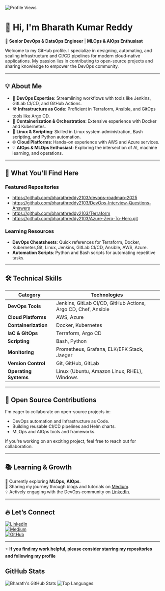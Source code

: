 ![Profile Views](https://komarev.com/ghpvc/?username=bharathreddy2103&color=blue)

# 👋 Hi, I'm Bharath Kumar Reddy  

🚀 **Senior DevOps & DataOps Engineer** | **MLOps & AIOps Enthusiast**  

Welcome to my GitHub profile. I specialize in designing, automating, and scaling infrastructure and CI/CD pipelines for modern cloud-native applications. My passion lies in contributing to open-source projects and sharing knowledge to empower the DevOps community.

---

## 💡 **About Me**  
- 🌟 **DevOps Expertise**: Streamlining workflows with tools like Jenkins, GitLab CI/CD, and GitHub Actions.  
- 🛠️ **Infrastructure as Code**: Proficient in Terraform, Ansible, and GitOps tools like Argo CD.  
- 🚀 **Containerization & Orchestration**: Extensive experience with Docker and Kubernetes.  
- 🐧 **Linux & Scripting**: Skilled in Linux system administration, Bash scripting, and Python automation.  
- 🌐 **Cloud Platforms**: Hands-on experience with AWS and Azure services.  
- 💡 **AIOps & MLOps Enthusiast**: Exploring the intersection of AI, machine learning, and operations.  

---

## 🌟 **What You'll Find Here**  
### **Featured Repositories**  
- https://github.com/bharathreddy2103/devops-roadmap-2025
- https://github.com/bharathreddy2103/DevOps-Interview-Questions-Answers 
- https://github.com/bharathreddy2103/Terraform
- https://github.com/bharathreddy2103/Azure-Zero-To-Hero.git

### **Learning Resources**  
- **DevOps Cheatsheets**: Quick references for Terraform, Docker, Kubernetes,Git, Linux, Jenkins, GitLab CI/CD, Ansible, AWS, Azure.
- **Automation Scripts**: Python and Bash scripts for automating repetitive tasks.  

---

## 🛠️ **Technical Skills**  
| **Category**           | **Technologies**                                                                  |
|-------------------------|-----------------------------------------------------------------------------------|
| **DevOps Tools**        | Jenkins, GitLab CI/CD, GitHub Actions, Argo CD, Chef, Ansible                    |
| **Cloud Platforms**     | AWS, Azure                                                                       |
| **Containerization**    | Docker, Kubernetes                                                               |
| **IaC & GitOps**        | Terraform, Argo CD                                                               |
| **Scripting**           | Bash, Python                                                                     |
| **Monitoring**          | Prometheus, Grafana, ELK/EFK Stack, Jaeger                                                  |
| **Version Control**     | Git, GitHub, GitLab                                                                      |
| **Operating Systems**   | Linux (Ubuntu, Amazon Linux, RHEL), Windows                                               |

---

## 🤝 **Open Source Contributions**  
I'm eager to collaborate on open-source projects in:  
- DevOps automation and Infrastructure as Code.  
- Building reusable CI/CD pipelines and Helm charts.  
- MLOps and AIOps tools and frameworks.  

If you're working on an exciting project, feel free to reach out for collaboration.

---

## 📚 **Learning & Growth**  
🌱 Currently exploring **MLOps**, **AIOps**.  
📖 Sharing my journey through blogs and tutorials on [Medium](https://medium.com/@nbkumar2103).  
💡 Actively engaging with the DevOps community on [LinkedIn](https://www.linkedin.com/in/bharath-kumar-reddy2103/).  

---

## 🔥 **Let’s Connect**  
[![LinkedIn](https://img.shields.io/badge/LinkedIn-Bharath--Kumar--Reddy-blue?logo=linkedin)](https://www.linkedin.com/in/bharath-kumar-reddy2103/)  
[![Medium](https://img.shields.io/badge/Medium-Bharath--Kumar--Reddy-black?logo=medium)](https://medium.com/@nbkumar2103)  
[![GitHub](https://img.shields.io/github/followers/bharathkumarreddy?label=Follow&style=social)](https://github.com/bharathreddy2103)  

---

⭐ **If you find my work helpful, please consider starring my repositories and following my profile**

## GitHub Stats
![Bharath's GitHub Stats](https://github-readme-stats.vercel.app/api?username=BharathKumarReddy2103&show_icons=true&theme=default)
![Top Languages](https://github-readme-stats.vercel.app/api/top-langs/?username=BharathKumarReddy2103&layout=compact&theme=default)
